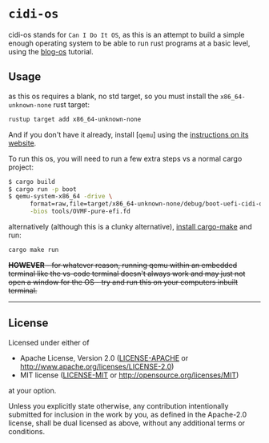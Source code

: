 `cidi-os`
==================

cidi-os stands for `Can I Do It OS`, as this is an attempt to build a simple enough operating system to be able to run rust programs at a basic level, using the [blog-os](https://os.phil-opp.com/) tutorial.

## Usage

as this os requires a blank, no std target, so you must install the `x86_64-unknown-none` rust target:

```bash
rustup target add x86_64-unknown-none
```

And if you don't have it already, install [`qemu`] using the [instructions on its website](https://www.qemu.org/download/).

To run this os, you will need to run a few extra steps vs a normal cargo project:

```bash
$ cargo build
$ cargo run -p boot
$ qemu-system-x86_64 -drive \
      format=raw,file=target/x86_64-unknown-none/debug/boot-uefi-cidi-os.img \
      -bios tools/OVMF-pure-efi.fd
```

alternatively (although this is a clunky alternative), [install cargo-make](https://github.com/sagiegurari/cargo-make) and run:
```bash
cargo make run
```

~~**HOWEVER** - for whatever reason, running qemu within an embedded terminal like the vs-code terminal doesn't always work and may just not open a window for the OS - try and run this on your computers inbuilt terminal.~~

-------

## License
Licensed under either of

 - Apache License, Version 2.0
   ([LICENSE-APACHE](LICENSE-APACHE) or <http://www.apache.org/licenses/LICENSE-2.0>)
 - MIT license
   ([LICENSE-MIT](LICENSE-MIT) or <http://opensource.org/licenses/MIT>)

at your option.

Unless you explicitly state otherwise, any contribution intentionally submitted for inclusion in the work by you, as defined in the Apache-2.0 license, shall be dual licensed as above, without any additional terms or conditions.